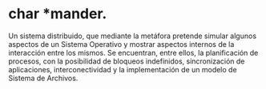 # char *mander.
Un sistema distribuido, que mediante la metáfora pretende simular algunos aspectos de un Sistema Operativo y mostrar aspectos internos de la interacción entre los mismos. Se encuentran, entre ellos, la planificación de procesos, con la posibilidad de bloqueos indefinidos, sincronización de aplicaciones, interconectividad y la implementación de un modelo de Sistema de Archivos. 
